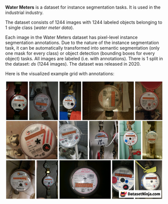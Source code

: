 **Water Meters** is a dataset for instance segmentation tasks. It is used in the industrial industry.

The dataset consists of 1244 images with 1244 labeled objects belonging to 1 single class (*water meter data*).

Each image in the Water Meters dataset has pixel-level instance segmentation annotations. Due to the nature of the instance segmentation task, it can be automatically transformed into semantic segmentation (only one mask for every class) or object detection (bounding boxes for every object) tasks. All images are labeled (i.e. with annotations). There is 1 split in the dataset: *ds* (1244 images). The dataset was released in 2020.

Here is the visualized example grid with annotations:

<img src="https://github.com/dataset-ninja/water-meters/raw/main/visualizations/horizontal_grid.png">
